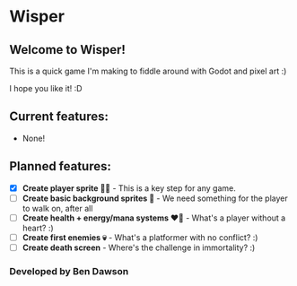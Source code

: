 # Wisper

## Welcome to Wisper!

This is a quick game I'm making to fiddle around with Godot and pixel art :)

I hope you like it! :D

## Current features:

 * None!

## Planned features:

- [x] **Create player sprite :raising_hand_man:** - This is a key step for any game.
- [ ] **Create basic background sprites :leaves:** - We need something for the player to walk on, after all
- [ ] **Create health + energy/mana systems :heart::dizzy:** - What's a player without a heart? :)
- [ ] **Create first enemies :skull:** - What's a platformer with no conflict? :)
- [ ] **Create death screen** - Where's the challenge in immortality? :)

 ### Developed by Ben Dawson
